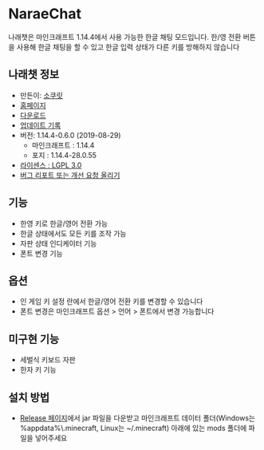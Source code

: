 # NaraeChat
나래챗은 마인크래프트 1.14.4에서 사용 가능한 한글 채팅 모드입니다. 한/영 전환 버튼을 사용해 한글 채팅을 할 수 있고 한글 입력 상태가 다른 키를 방해하지 않습니다

## 나래챗 정보
* 만든이: [소쿠릿](https://twitter.com/sokcuri)
* [홈페이지](https://github.com/sokcuri/NaraeChat)
* [다운로드](https://github.com/sokcuri/NaraeChat/releases)
* [업데이트 기록](CHANGELOG.md)
* 버전: 1.14.4-0.6.0 (2019-08-29)
  * 마인크래프트 : 1.14.4
  * 포지 : 1.14.4-28.0.55
* [라이센스 : LGPL 3.0](LICENSE.txt)
* [버그 리포트 또는 개선 요청 올리기](https://github.com/sokcuri/NaraeChat/issues/new)

## 기능
* 한영 키로 한글/영어 전환 가능
* 한글 상태에서도 모든 키를 조작 가능
* 자판 상태 인디케이터 기능
* 폰트 변경 기능

## 옵션
* 인 게임 키 설정 란에서 한글/영어 전환 키를 변경할 수 있습니다
* 폰트 변경은 마인크래프트 옵션 > 언어 > 폰트에서 변경 가능합니다

## 미구현 기능
* 세벌식 키보드 자판
* 한자 키 기능

## 설치 방법
* [Release 페이지](https://github.com/sokcuri/NaraeChat/releases)에서 jar 파일을 다운받고 마인크래프트 데이터 폴더(Windows는 %appdata%\\.minecraft, Linux는 ~/.minecraft) 아래에 있는 mods 폴더에 파일을 넣어주세요
